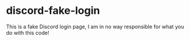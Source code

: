# discord-fake-login
This is a fake Discord login page, I am in no way responsible for what you do with this code!

